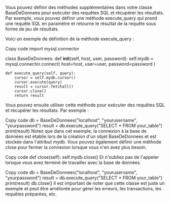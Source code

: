 Vous pouvez définir des méthodes supplémentaires dans votre classe BaseDeDonnees pour exécuter des requêtes SQL et récupérer les résultats. Par exemple, vous pouvez définir une méthode execute_query qui prend une requête SQL en paramètre et retourne le résultat de la requête sous forme de jeu de résultats.

Voici un exemple de définition de la méthode execute_query :

Copy code
import mysql.connector

class BaseDeDonnees:
    def __init__(self, host, user, password):
        self.mydb = mysql.connector.connect(
            host=host,
            user=user,
            password=password
        )

    def execute_query(self, query):
        cursor = self.mydb.cursor()
        cursor.execute(query)
        result = cursor.fetchall()
        cursor.close()
        return result
Vous pouvez ensuite utiliser cette méthode pour exécuter des requêtes SQL et récupérer les résultats. Par exemple :

Copy code
db = BaseDeDonnees("localhost", "yourusername", "yourpassword")
result = db.execute_query("SELECT * FROM your_table")
print(result)
Notez que dans cet exemple, la connexion à la base de données est établie lors de la création d'un objet BaseDeDonnees et est stockée dans l'attribut mydb. Vous pouvez également définir une méthode close pour fermer la connexion lorsque vous n'en avez plus besoin.

Copy code
def close(self):
    self.mydb.close()
Et n'oubliez pas de l'appeler lorsque vous avez terminé de travailler avec la base de données.

Copy code
db = BaseDeDonnees("localhost", "yourusername", "yourpassword")
result = db.execute_query("SELECT * FROM your_table")
print(result)
db.close()
Il est important de noter que cette classe est juste un exemple et peut être améliorée pour gérer les erreurs, les transactions, les requêtes préparées, etc.